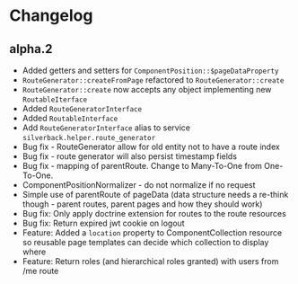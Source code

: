 # Changelog

## alpha.2
- Added getters and setters for `ComponentPosition::$pageDataProperty`
- `RouteGenerator::createFromPage` refactored to `RouteGenerator::create`
- `RouteGenerator::create` now accepts any object implementing new `RoutableIterface`
- Added `RouteGeneratorInterface`
- Added `RoutableInterface`
- Add `RouteGeneratorInterface` alias to service `silverback.helper.route_generator`
- Bug fix - RouteGenerator allow for old entity not to have a route index
- Bug fix - route generator will also persist timestamp fields
- Bug fix - mapping of parentRoute. Change to Many-To-One from One-To-One.
- ComponentPositionNormalizer - do not normalize if no request
- Simple use of parentRoute of pageData (data structure needs a re-think though - parent routes, parent pages and how they should work)
- Bug fix: Only apply doctrine extension for routes to the route resources
- Bug fix: Return expired jwt cookie on logout
- Feature: Added a `location` property to ComponentCollection resource so reusable page templates can decide which collection to display where
- Feature: Return roles (and hierarchical roles granted) with users from /me route
